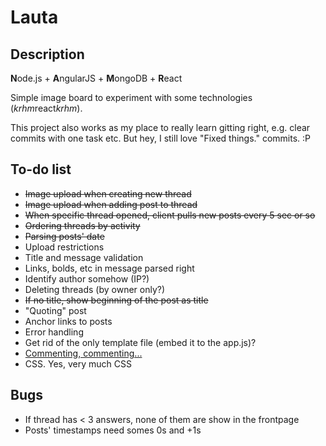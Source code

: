 # Lauta

## Description

**N**ode.js + **A**ngularJS + **M**ongoDB + **R**eact

Simple image board to experiment with some technologies (*krhm*react*krhm*).

This project also works as my place to really learn gitting right, e.g. clear commits with one task etc.
But hey, I still love "Fixed things." commits. :P


## To-do list

* <del>Image upload when creating new thread</del>
* <del>Image upload when adding post to thread</del>
* <del>When specific thread opened, client pulls new posts every 5 sec or so</del>
* <del>Ordering threads by activity</del>
* <del>Parsing posts' date</del>
* Upload restrictions
* Title and message validation
* Links, bolds, etc in message parsed right
* Identify author somehow (IP?)
* Deleting threads (by owner only?)
* <del>If no title, show beginning of the post as title</del>
* "Quoting" post
* Anchor links to posts
* Error handling
* Get rid of the only template file (embed it to the app.js)?
* <a href="https://github.com/johnpapa/angularjs-styleguide">Commenting, commenting... </a>
* CSS. Yes, very much CSS


## Bugs

* If thread has < 3 answers, none of them are show in the frontpage
* Posts' timestamps need somes 0s and +1s